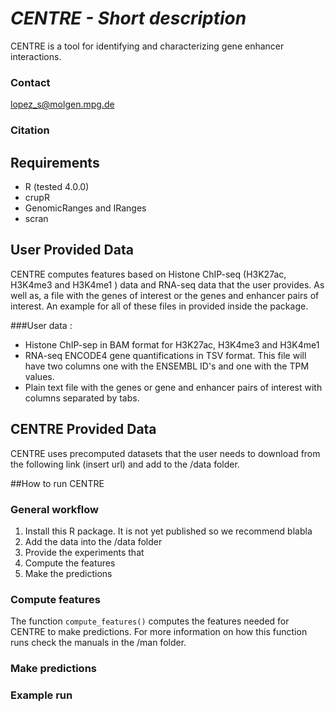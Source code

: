 # *CENTRE - Short description*
CENTRE is a tool for identifying and characterizing gene enhancer interactions.


### Contact

lopez_s@molgen.mpg.de

### Citation


## Requirements
- R (tested 4.0.0)
- crupR
- GenomicRanges and IRanges
- scran

## User Provided Data

CENTRE computes features based on Histone ChIP-seq (H3K27ac, H3K4me3 and H3K4me1
) data and RNA-seq data that the user provides. As well as, a file with the genes
of interest or the genes and enhancer pairs of interest. An example for all of these
files in provided inside the package.

###User data : 

- Histone ChIP-sep in BAM format for H3K27ac, H3K4me3 and H3K4me1
- RNA-seq ENCODE4 gene quantifications in TSV format. This file will have two columns one 
  with the ENSEMBL ID's and one with the TPM values. 
- Plain text file with the genes or gene and enhancer pairs of interest with 
  columns separated by tabs. 


## CENTRE Provided Data

CENTRE uses precomputed datasets that the user needs to download from the following
link (insert url) and add to the /data folder. 


##How to run CENTRE

### General workflow

1. Install this R package. It is not yet published so we recommend blabla
2. Add the data into the /data folder
3. Provide the experiments that 
3. Compute the features
4. Make the predictions

### Compute features
The function `compute_features()` computes the features needed for CENTRE to 
make predictions. For more information on how this function runs check the manuals
in the /man folder.

### Make predictions


### Example run
